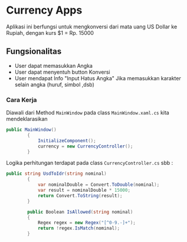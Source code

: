 # Currency Apps

Aplikasi ini berfungsi untuk mengkonversi dari mata uang US Dollar ke Rupiah, dengan kurs $1 = Rp. 15000

## Fungsionalitas
- User dapat memasukkan Angka
- User dapat menyentuh button Konversi
- User mendapat Info "Input Hatus Angka" Jika memasukkan karakter selain angka (huruf, simbol ,dsb)

### Cara Kerja
 Diawali dari Method `MainWindow` pada class `MainWindow.xaml.cs` kita mendeklarasikan 
``` csharp
public MainWindow()
        {
            InitializeComponent();
            currency = new CurrencyController();
        }
```
Logika perhitungan terdapat pada class `CurrencyController.cs` sbb :
```csharp
public string UsdToIdr(string nominal)
        {
            var nominalDouble = Convert.ToDouble(nominal);
            var result = nominalDouble * 15000;
            return Convert.ToString(result);
        }

        public Boolean IsAllowed(string nominal)
        {
            Regex regex = new Regex("[^0-9.-]+");
            return !regex.IsMatch(nominal);
        }
```
